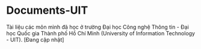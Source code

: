 # Documents-UIT
Tài liệu các môn mình đã học ở trường Đại học Công nghệ Thông tin - Đại học Quốc gia Thành phố Hồ Chí Minh (University of Information Technology - UIT). [Đang cập nhật]
